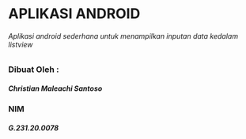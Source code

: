 # APLIKASI ANDROID
###### Aplikasi android sederhana untuk menampilkan inputan data kedalam listview

### Dibuat Oleh :
##### Christian Maleachi Santoso
### NIM
##### G.231.20.0078